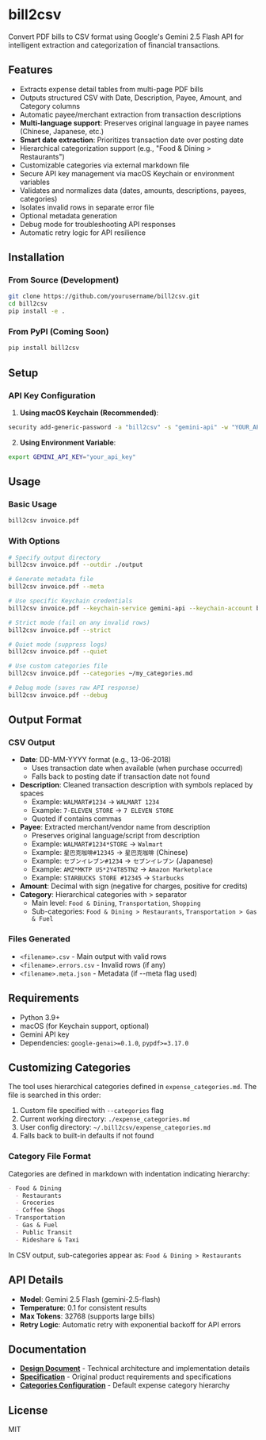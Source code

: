 # bill2csv

Convert PDF bills to CSV format using Google's Gemini 2.5 Flash API for intelligent extraction and categorization of financial transactions.

## Features

- Extracts expense detail tables from multi-page PDF bills
- Outputs structured CSV with Date, Description, Payee, Amount, and Category columns
- Automatic payee/merchant extraction from transaction descriptions
- **Multi-language support**: Preserves original language in payee names (Chinese, Japanese, etc.)
- **Smart date extraction**: Prioritizes transaction date over posting date
- Hierarchical categorization support (e.g., "Food & Dining > Restaurants")
- Customizable categories via external markdown file
- Secure API key management via macOS Keychain or environment variables
- Validates and normalizes data (dates, amounts, descriptions, payees, categories)
- Isolates invalid rows in separate error file
- Optional metadata generation
- Debug mode for troubleshooting API responses
- Automatic retry logic for API resilience

## Installation

### From Source (Development)
```bash
git clone https://github.com/yourusername/bill2csv.git
cd bill2csv
pip install -e .
```

### From PyPI (Coming Soon)
```bash
pip install bill2csv
```

## Setup

### API Key Configuration

1. **Using macOS Keychain (Recommended)**:
```bash
security add-generic-password -a "bill2csv" -s "gemini-api" -w "YOUR_API_KEY" -U
```

2. **Using Environment Variable**:
```bash
export GEMINI_API_KEY="your_api_key"
```

## Usage

### Basic Usage
```bash
bill2csv invoice.pdf
```

### With Options
```bash
# Specify output directory
bill2csv invoice.pdf --outdir ./output

# Generate metadata file
bill2csv invoice.pdf --meta

# Use specific Keychain credentials
bill2csv invoice.pdf --keychain-service gemini-api --keychain-account bill2csv

# Strict mode (fail on any invalid rows)
bill2csv invoice.pdf --strict

# Quiet mode (suppress logs)
bill2csv invoice.pdf --quiet

# Use custom categories file
bill2csv invoice.pdf --categories ~/my_categories.md

# Debug mode (saves raw API response)
bill2csv invoice.pdf --debug
```

## Output Format

### CSV Output
- **Date**: DD-MM-YYYY format (e.g., 13-06-2018)
  - Uses transaction date when available (when purchase occurred)
  - Falls back to posting date if transaction date not found
- **Description**: Cleaned transaction description with symbols replaced by spaces
  - Example: `WALMART#1234` → `WALMART 1234`
  - Example: `7-ELEVEN_STORE` → `7 ELEVEN STORE`
  - Quoted if contains commas
- **Payee**: Extracted merchant/vendor name from description
  - Preserves original language/script from description
  - Example: `WALMART#1234*STORE` → `Walmart`
  - Example: `星巴克咖啡#12345` → `星巴克咖啡` (Chinese)
  - Example: `セブンイレブン#1234` → `セブンイレブン` (Japanese)
  - Example: `AMZ*MKTP US*2Y4T85TN2` → `Amazon Marketplace`
  - Example: `STARBUCKS STORE #12345` → `Starbucks`
- **Amount**: Decimal with sign (negative for charges, positive for credits)
- **Category**: Hierarchical categories with > separator
  - Main level: `Food & Dining`, `Transportation`, `Shopping`
  - Sub-categories: `Food & Dining > Restaurants`, `Transportation > Gas & Fuel`

### Files Generated
- `<filename>.csv` - Main output with valid rows
- `<filename>.errors.csv` - Invalid rows (if any)
- `<filename>.meta.json` - Metadata (if --meta flag used)

## Requirements

- Python 3.9+
- macOS (for Keychain support, optional)
- Gemini API key
- Dependencies: `google-genai>=0.1.0`, `pypdf>=3.17.0`

## Customizing Categories

The tool uses hierarchical categories defined in `expense_categories.md`. The file is searched in this order:

1. Custom file specified with `--categories` flag
2. Current working directory: `./expense_categories.md`
3. User config directory: `~/.bill2csv/expense_categories.md`
4. Falls back to built-in defaults if not found

### Category File Format

Categories are defined in markdown with indentation indicating hierarchy:

```markdown
- Food & Dining
  - Restaurants
  - Groceries
  - Coffee Shops
- Transportation
  - Gas & Fuel
  - Public Transit
  - Rideshare & Taxi
```

In CSV output, sub-categories appear as: `Food & Dining > Restaurants`

## API Details

- **Model**: Gemini 2.5 Flash (gemini-2.5-flash)
- **Temperature**: 0.1 for consistent results
- **Max Tokens**: 32768 (supports large bills)
- **Retry Logic**: Automatic retry with exponential backoff for API errors

## Documentation

- **[Design Document](DESIGN_DOCUMENT.md)** - Technical architecture and implementation details
- **[Specification](bill2csv_spec.md)** - Original product requirements and specifications
- **[Categories Configuration](expense_categories.md)** - Default expense category hierarchy

## License

MIT